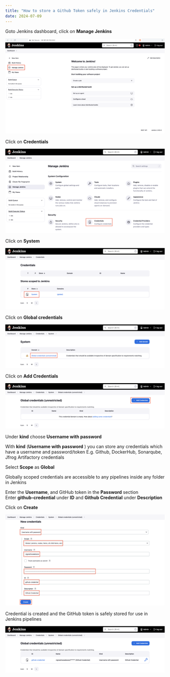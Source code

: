 ```yaml
---
title: "How to store a Github Token safely in Jenkins Credentials"
date: 2024-07-09
---
```


Goto Jenkins dashboard, click on **Manage Jenkins**

![](../../images/jenkins-dashboard-manage-jenkins-1024x611.png)

Click on **Credentials**

![](../../images/jenkins-mj-credentials-1024x537.png)

Click on **System**

![](../../images/jenkins-cred-system-1024x394.png)

Click on **Global credentials**

![](../../images/jenkins-cred-global-1024x277.png)

Click on **Add Credentials**

![](../../images/jenkins-cred-add-credential-1024x291.png)

Under **kind** choose **Username with password**

With **kind** (**Username with password** ) you can store any credentials which have a username and password/token E.g. Github, DockerHub, Sonarqube, Jfrog Artifactory credentials

Select **Scope** as **Global**

Globally scoped credentials are accessible to any pipelines inside any folder in Jenkins

Enter the **Username**, and GitHub token in the **Password** section  
Enter **github-credential** under **ID** and **Github Credential** under **Description**

Click on **Create**

![](../../images/jenkins-cred-github-1024x583.png)

Credential is created and the GitHub token is safely stored for use in Jenkins pipelines

![](../../images/jenkins-cred-github-created-1024x299.png)
